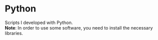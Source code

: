 # Python
Scripts I developed with Python.                   
**Note**: In order to use some software, you need to install the necessary libraries.

